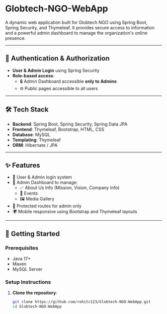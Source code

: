 # Globtech-NGO-WebApp

A dynamic web application built for Globtech NGO using Spring Boot, Spring Security, and Thymeleaf. It provides secure access to information and a powerful admin dashboard to manage the organization's online presence.

---

## 🔐 Authentication & Authorization

- **User & Admin Login** using Spring Security
- **Role-based access**:
  - 🔒 Admin Dashboard accessible **only to Admins**
  - 🌐 Public pages accessible to all users

---

## 🛠️ Tech Stack

- **Backend**: Spring Boot, Spring Security, Spring Data JPA
- **Frontend**: Thymeleaf, Bootstrap, HTML, CSS
- **Database**: MySQL
- **Templating**: Thymeleaf
- **ORM**: Hibernate / JPA

---

## ✨ Features

- 🔐 User & Admin login system
- 🧭 Admin Dashboard to manage:
  - ✅ About Us Info (Mission, Vision, Company Info)
  - 📅 Events
  - 🖼️ Media Gallery
- 🧩 Protected routes for admin only
- 🌍 Mobile responsive using Bootstrap and Thymeleaf layouts

---

## 🚀 Getting Started

### Prerequisites

- Java 17+
- Maven
- MySQL Server

### Setup Instructions

1. **Clone the repository**:
   ```bash
   git clone https://github.com/rohitc123/Globtech-NGO-WebApp.git
   cd Globtech-NGO-WebApp

